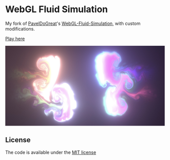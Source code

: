 # WebGL Fluid Simulation

My fork of [PavelDoGreat](https://github.com/PavelDoGreat)'s [WebGL-Fluid-Simulation](https://github.com/PavelDoGreat/WebGL-Fluid-Simulation), with custom modifications.

[Play here](https://precess.github.io/fluid/)

<img src="/screenshot.jpg?raw=true" width="880">

## License

The code is available under the [MIT license](LICENSE)
